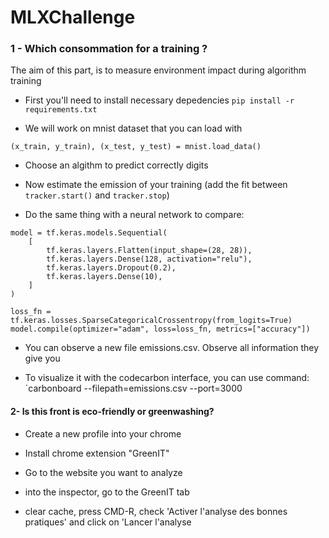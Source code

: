 # MLXChallenge

### 1 - Which consommation for a training ?

The aim of this part, is to measure environment impact during algorithm training

- First you'll need to install necessary depedencies `pip install -r requirements.txt`

- We will work on mnist dataset that you can load with

`(x_train, y_train), (x_test, y_test) = mnist.load_data()`

- Choose an algithm to predict correctly digits

- Now estimate the emission of your training (add the fit between `tracker.start()` and `tracker.stop`)

- Do the same thing with a neural network to compare:

```
model = tf.keras.models.Sequential(
    [
        tf.keras.layers.Flatten(input_shape=(28, 28)),
        tf.keras.layers.Dense(128, activation="relu"),
        tf.keras.layers.Dropout(0.2),
        tf.keras.layers.Dense(10),
    ]
)

loss_fn = tf.keras.losses.SparseCategoricalCrossentropy(from_logits=True)
model.compile(optimizer="adam", loss=loss_fn, metrics=["accuracy"])
```

- You can observe a new file emissions.csv. Observe all information they give you

- To visualize it with the codecarbon interface, you can use command: `carbonboard --filepath=emissions.csv --port=3000

#### 2- Is this front is eco-friendly or greenwashing?

- Create a new profile into your chrome

- Install chrome extension "GreenIT"

- Go to the website you want to analyze

- into the inspector, go to the GreenIT tab

- clear cache, press CMD-R, check 'Activer l'analyse des bonnes pratiques' and click on 'Lancer l'analyse

